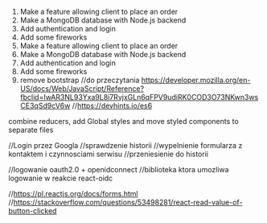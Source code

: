 1. Make a feature allowing client to place an order
2. Make a MongoDB database with Node.js backend
3. Add authentication and login
4. Add some fireworks
5. Make a feature allowing client to place an order
6. Make a MongoDB database with Node.js backend
7. Add authentication and login
8. Add some fireworks
9. remove bootstrap
   //do przeczytania https://developer.mozilla.org/en-US/docs/Web/JavaScript/Reference?fbclid=IwAR3NL93Yxa9L8i7RvjxGLn6qFPV9udiRK0COD3O73NKwn3wsCE3qSd9cV6w
   //https://devhints.io/es6

combine reducers, add Global styles and move styled components to separate files

//Login przez Googla
//sprawdzenie historii
//wypelnienie formularza z kontaktem i czynnosciami serwisu
//przeniesienie do historii

//logowanie oauth2.0 + openidconnect
//biblioteka ktora umozliwa logowanie w reakcie react-oidc

//https://pl.reactjs.org/docs/forms.html
//https://stackoverflow.com/questions/53498281/react-read-value-of-button-clicked
